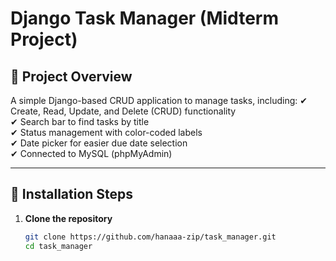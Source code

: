 # Django Task Manager (Midterm Project)

## 📌 Project Overview
A simple Django-based CRUD application to manage tasks, including:
✔ Create, Read, Update, and Delete (CRUD) functionality  
✔ Search bar to find tasks by title  
✔ Status management with color-coded labels  
✔ Date picker for easier due date selection  
✔ Connected to MySQL (phpMyAdmin)  

---

## 🔧 Installation Steps
1. **Clone the repository**  
   ```bash
   git clone https://github.com/hanaaa-zip/task_manager.git
   cd task_manager
